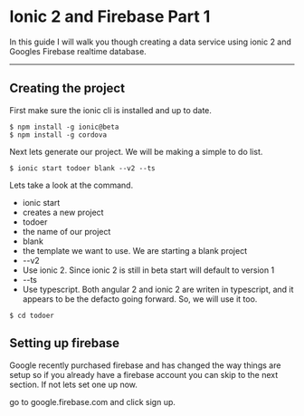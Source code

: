 # Ionic 2 and Firebase Part 1

In this guide I will walk you though creating a data service using ionic 2 and Googles Firebase realtime database.

---

## Creating the project

First make sure the ionic cli is installed and up to date. 
```
$ npm install -g ionic@beta 
$ npm install -g cordova 
```
Next lets generate our project. We will be making a simple to do list.

```
$ ionic start todoer blank --v2 --ts
```
Lets take a look at the command. 
* ionic start 
 * creates a new project
* todoer
 * the name of our project
* blank
 * the template we want to use. We are starting a blank project
* --v2
 * Use ionic 2. Since ionic 2 is still in beta start will default to version 1
* --ts
 * Use typescript. Both angular 2 and ionic 2 are writen in typescript, and it appears to be the defacto going forward. So, we will use it too. 

```
$ cd todoer
```

## Setting up firebase
Google recently purchased firebase and has changed the way things are setup so if you already have a firebase account you can skip to the next section. If not lets set one up now.

go to google.firebase.com and click sign up.


